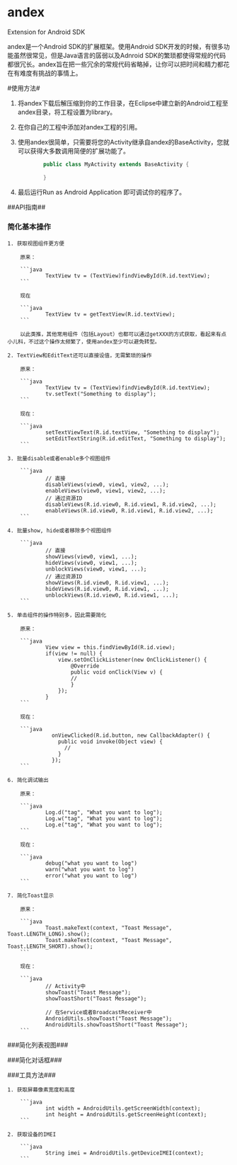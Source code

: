 andex
=====

Extension for Android SDK



andex是一个Android SDK的扩展框架。使用Android SDK开发的时候，有很多功能虽然很常见，但是Java语言的孱弱以及Adnroid SDK的繁琐都使得常规的代码都很冗长。andex旨在把一些冗余的常规代码省略掉，让你可以把时间和精力都花在有难度有挑战的事情上。

#使用方法#

1. 将andex下载后解压缩到你的工作目录，在Eclipse中建立新的Android工程至andex目录，将工程设置为library。

2. 在你自己的工程中添加对andex工程的引用。

3. 使用andex很简单，只需要将您的Activity继承自andex的BaseActivity，您就可以获得大多数调用简便的扩展功能了。

	```java
			public class MyActivity extends BaseActivity {
			
			}
	```

4. 最后运行Run as Android Application 即可调试你的程序了。


##API指南##

### 简化基本操作 ###

	1. 获取视图组件更方便

		原来：

		```java
				TextView tv = (TextView)findViewById(R.id.textView);
		```

		现在

		```java
				TextView tv = getTextView(R.id.textView);
		```

		以此类推，其他常用组件（包括Layout）也都可以通过getXXX的方式获取，看起来有点小儿科，不过这个操作太频繁了，使用andex至少可以避免转型。

	2. TextView和EditText还可以直接设值，无需繁琐的操作
	
		原来：

		```java
				TextView tv = (TextView)findViewById(R.id.textView);
				tv.setText("Something to display");
		```
		
		现在：

		```java
				setTextViewText(R.id.textView, "Something to display");
				setEditTextString(R.id.editText, "Something to display");
		```

	3. 批量disable或者enable多个视图组件

		```java
				// 直接
				disableViews(view0, view1, view2, ...);
				enableViews(view0, view1, view2, ...);
				// 通过资源ID
				disableViews(R.id.view0, R.id.view1, R.id.view2, ...);
				enableViews(R.id.view0, R.id.view1, R.id.view2, ...);
		```

	4. 批量show, hide或者移除多个视图组件

		```java
				// 直接
				showViews(view0, view1, ...);
				hideViews(view0, view1, ...);
				unblockViews(view0, view1, ...);
				// 通过资源ID
				showViews(R.id.view0, R.id.view1, ...);
				hideViews(R.id.view0, R.id.view1, ...);
				unblockViews(R.id.view0, R.id.view1, ...);
		```

	5. 单击组件的操作特别多，因此需要简化
	
		原来：

		```java
				View view = this.findViewById(R.id.view);
				if(view != null) {
					view.setOnClickListener(new OnClickListener() {
						@Override
						public void onClick(View v) {
		        		// 
						}	
			    	});
		  		}
		```

		现在：

		```java
				  onViewClicked(R.id.button, new CallbackAdapter() {
				    public void invoke(Object view) {
				      //
				    }
				  });
		```

	6. 简化调试输出

		原来：

		```java
				Log.d("tag", "What you want to log");
				Log.w("tag", "What you want to log");
				Log.e("tag", "What you want to log");
		```

		现在：

		```java
				debug("what you want to log")
				warn("what you want to log")
				error("what you want to log")
		```

	7. 简化Toast显示
	
		原来：

		```java
				Toast.makeText(context, "Toast Message", Toast.LENGTH_LONG).show();
				Toast.makeText(context, "Toast Message", Toast.LENGTH_SHORT).show();
		```

		现在：

		```java
				// Activity中
				showToast("Toast Message");
				showToastShort("Toast Message");
				
				// 在Service或者BroadcastReceiver中
				AndroidUtils.showToast("Toast Message");
				AndroidUtils.showToastShort("Toast Message");
		```

###简化列表视图###

###简化对话框###

###工具方法###

	1. 获取屏幕像素宽度和高度

		```java
				int width = AndroidUtils.getScreenWidth(context);
				int height = AndroidUtils.getScreenHeight(context);
		```
	
	2. 获取设备的IMEI

		```java
				String imei = AndroidUtils.getDeviceIMEI(context);
		```

